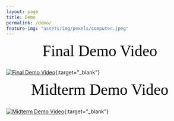 ```yaml
---
layout: page
title: Demo
permalink: /demo/
feature-img: "assets/img/pexels/computer.jpeg"
---
```


<!-- # Final Demo -->

<div style="text-align:center; color:black; font-family:verdana;font-size:300%; text-weight:bold; margin-bottom: 5%;">Final Demo Video</div>

[![Final Demo Video](https://res.cloudinary.com/marcomontalbano/image/upload/v1619478755/video_to_markdown/images/youtube--vTKLYsjBNKk-c05b58ac6eb4c4700831b2b3070cd403.jpg)](https://www.youtube.com/watch?v=vTKLYsjBNKk "Final Demo Video"){:target="_blank"}


<!-- # Midterm Demo -->

<div style="text-align:center; color:black; font-family:verdana;font-size:300%; text-weight:bold; margin-bottom: 5%;">Midterm Demo Video</div>

[![Midterm Demo Video](https://res.cloudinary.com/marcomontalbano/image/upload/v1618186957/video_to_markdown/images/youtube--WCohh5B-qTA-c05b58ac6eb4c4700831b2b3070cd403.jpg)](https://youtu.be/WCohh5B-qTA "Midterm Demo Video"){:target="_blank"}